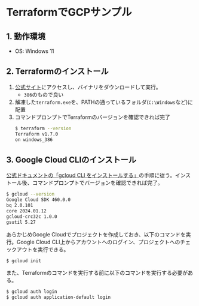 # TerraformでGCPサンプル
## 1. 動作環境

- OS: Windows 11


## 2. Terraformのインストール

1. [公式サイト](https://developer.hashicorp.com/terraform/install)にアクセスし、バイナリをダウンロードして実行。
   - `386`のもので良い
2. 解凍した`terraform.exe`を、PATHの通っているフォルダ(`C:\Windows`など)に配置
3. コマンドプロンプトでTerraformのバージョンを確認できれば完了
   ```bash
   $ terraform --version
   Terraform v1.7.0
   on windows_386
   ```


## 3. Google Cloud CLIのインストール

[公式ドキュメントの「gcloud CLI をインストールする」](https://cloud.google.com/sdk/docs/install?hl=ja)の手順に従う。インストール後、コマンドプロンプトでバージョンを確認できれば完了。

```bash
$ gcloud --version
Google Cloud SDK 460.0.0
bq 2.0.101
core 2024.01.12
gcloud-crc32c 1.0.0
gsutil 5.27
```

あらかじめGoogle Cloudでプロジェクトを作成しておき、以下のコマンドを実行。Google Cloud CLI上からアカウントへのログイン、プロジェクトへのチェックアウトを実行できる。

```bash
$ gcloud init
```

また、Terraformのコマンドを実行する前に以下のコマンドを実行する必要がある。

```bash
$ gcloud auth login
$ gcloud auth application-default login
```
